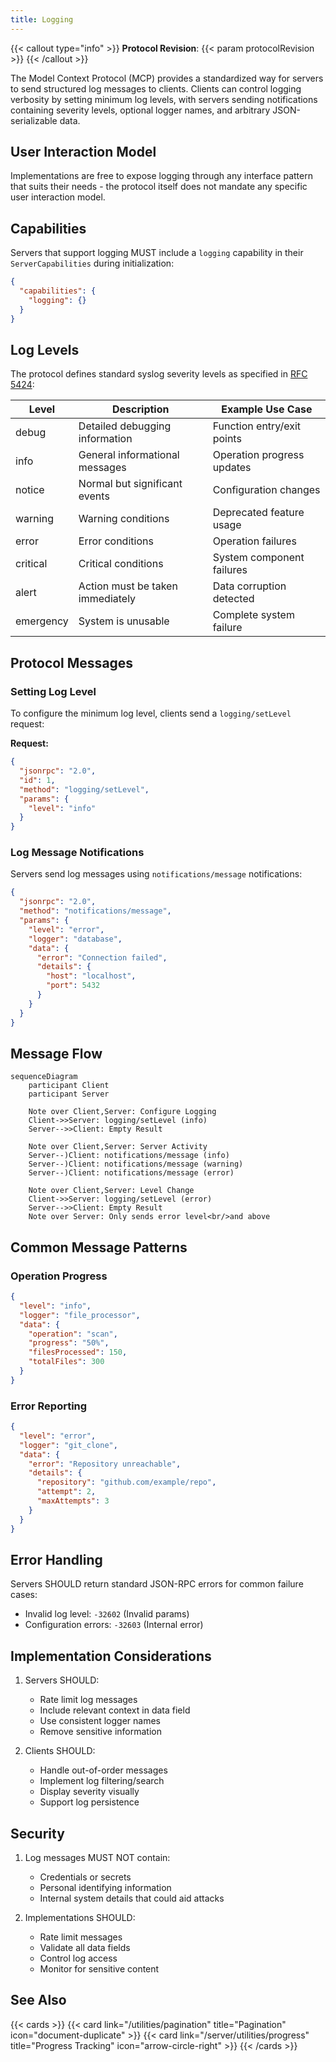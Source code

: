 ```yaml
---
title: Logging
---
```


{{< callout type="info" >}}
**Protocol Revision**: {{< param protocolRevision >}}
{{< /callout >}}

The Model Context Protocol (MCP) provides a standardized way for servers to send structured log messages to clients. Clients can control logging verbosity by setting minimum log levels, with servers sending notifications containing severity levels, optional logger names, and arbitrary JSON-serializable data.

## User Interaction Model

Implementations are free to expose logging through any interface pattern that suits their needs - the protocol itself does not mandate any specific user interaction model.

## Capabilities

Servers that support logging MUST include a `logging` capability in their `ServerCapabilities` during initialization:

```json
{
  "capabilities": {
    "logging": {}
  }
}
```

## Log Levels

The protocol defines standard syslog severity levels as specified in [RFC 5424](https://datatracker.ietf.org/doc/html/rfc5424#section-6.2.1):

| Level      | Description                          | Example Use Case                        |
|------------|--------------------------------------|----------------------------------------|
| debug      | Detailed debugging information       | Function entry/exit points              |
| info       | General informational messages       | Operation progress updates              |
| notice     | Normal but significant events        | Configuration changes                   |
| warning    | Warning conditions                   | Deprecated feature usage                |
| error      | Error conditions                     | Operation failures                      |
| critical   | Critical conditions                  | System component failures               |
| alert      | Action must be taken immediately     | Data corruption detected                |
| emergency  | System is unusable                   | Complete system failure                 |

## Protocol Messages

### Setting Log Level

To configure the minimum log level, clients send a `logging/setLevel` request:

**Request:**
```json
{
  "jsonrpc": "2.0",
  "id": 1,
  "method": "logging/setLevel",
  "params": {
    "level": "info"
  }
}
```

### Log Message Notifications

Servers send log messages using `notifications/message` notifications:

```json
{
  "jsonrpc": "2.0",
  "method": "notifications/message",
  "params": {
    "level": "error",
    "logger": "database",
    "data": {
      "error": "Connection failed",
      "details": {
        "host": "localhost",
        "port": 5432
      }
    }
  }
}
```

## Message Flow

```mermaid
sequenceDiagram
    participant Client
    participant Server

    Note over Client,Server: Configure Logging
    Client->>Server: logging/setLevel (info)
    Server-->>Client: Empty Result

    Note over Client,Server: Server Activity
    Server--)Client: notifications/message (info)
    Server--)Client: notifications/message (warning)
    Server--)Client: notifications/message (error)

    Note over Client,Server: Level Change
    Client->>Server: logging/setLevel (error)
    Server-->>Client: Empty Result
    Note over Server: Only sends error level<br/>and above
```

## Common Message Patterns

### Operation Progress
```json
{
  "level": "info",
  "logger": "file_processor",
  "data": {
    "operation": "scan",
    "progress": "50%",
    "filesProcessed": 150,
    "totalFiles": 300
  }
}
```

### Error Reporting
```json
{
  "level": "error",
  "logger": "git_clone",
  "data": {
    "error": "Repository unreachable",
    "details": {
      "repository": "github.com/example/repo",
      "attempt": 2,
      "maxAttempts": 3
    }
  }
}
```

## Error Handling

Servers SHOULD return standard JSON-RPC errors for common failure cases:

- Invalid log level: `-32602` (Invalid params)
- Configuration errors: `-32603` (Internal error)

## Implementation Considerations

1. Servers SHOULD:
   - Rate limit log messages
   - Include relevant context in data field
   - Use consistent logger names
   - Remove sensitive information

2. Clients SHOULD:
   - Handle out-of-order messages
   - Implement log filtering/search
   - Display severity visually
   - Support log persistence

## Security

1. Log messages MUST NOT contain:
   - Credentials or secrets
   - Personal identifying information
   - Internal system details that could aid attacks

2. Implementations SHOULD:
   - Rate limit messages
   - Validate all data fields
   - Control log access
   - Monitor for sensitive content

## See Also

{{< cards >}}
{{< card link="/utilities/pagination" title="Pagination" icon="document-duplicate" >}}
{{< card link="/server/utilities/progress" title="Progress Tracking" icon="arrow-circle-right" >}}
{{< /cards >}}

